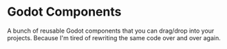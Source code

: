 # Godot Components

A bunch of reusable Godot components that you can drag/drop into your projects. Because I'm tired of rewriting the same code over and over again.